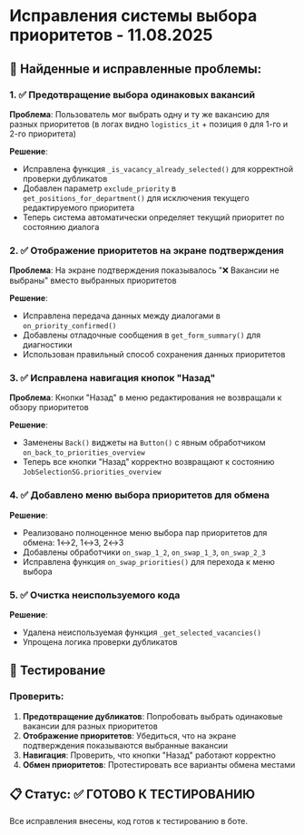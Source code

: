 # Исправления системы выбора приоритетов - 11.08.2025

## 🐛 Найденные и исправленные проблемы:

### 1. ✅ Предотвращение выбора одинаковых вакансий
**Проблема**: Пользователь мог выбрать одну и ту же вакансию для разных приоритетов (в логах видно `logistics_it` + позиция `0` для 1-го и 2-го приоритета)

**Решение**: 
- Исправлена функция `_is_vacancy_already_selected()` для корректной проверки дубликатов
- Добавлен параметр `exclude_priority` в `get_positions_for_department()` для исключения текущего редактируемого приоритета
- Теперь система автоматически определяет текущий приоритет по состоянию диалога

### 2. ✅ Отображение приоритетов на экране подтверждения  
**Проблема**: На экране подтверждения показывалось "❌ Вакансии не выбраны" вместо выбранных приоритетов

**Решение**:
- Исправлена передача данных между диалогами в `on_priority_confirmed()`
- Добавлены отладочные сообщения в `get_form_summary()` для диагностики
- Использован правильный способ сохранения данных приоритетов

### 3. ✅ Исправлена навигация кнопок "Назад"
**Проблема**: Кнопки "Назад" в меню редактирования не возвращали к обзору приоритетов

**Решение**:
- Заменены `Back()` виджеты на `Button()` с явным обработчиком `on_back_to_priorities_overview`
- Теперь все кнопки "Назад" корректно возвращают к состоянию `JobSelectionSG.priorities_overview`

### 4. ✅ Добавлено меню выбора приоритетов для обмена
**Решение**:
- Реализовано полноценное меню выбора пар приоритетов для обмена: 1↔2, 1↔3, 2↔3
- Добавлены обработчики `on_swap_1_2`, `on_swap_1_3`, `on_swap_2_3`
- Исправлена функция `on_swap_priorities()` для перехода к меню выбора

### 5. ✅ Очистка неиспользуемого кода
**Решение**:
- Удалена неиспользуемая функция `_get_selected_vacancies()`
- Упрощена логика проверки дубликатов

## 🧪 Тестирование

### Проверить:
1. **Предотвращение дубликатов**: Попробовать выбрать одинаковые вакансии для разных приоритетов
2. **Отображение приоритетов**: Убедиться, что на экране подтверждения показываются выбранные вакансии
3. **Навигация**: Проверить, что кнопки "Назад" работают корректно
4. **Обмен приоритетов**: Протестировать все варианты обмена местами

## 📋 Статус: ✅ ГОТОВО К ТЕСТИРОВАНИЮ

Все исправления внесены, код готов к тестированию в боте.
